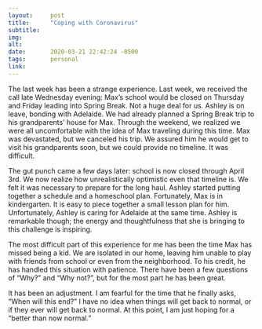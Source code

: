 ```yaml
---
layout:     post
title:      "Coping with Coronavirus"
subtitle:   
img:        
alt:        
date:       2020-03-21 22:42:24 -0500
tags:       personal
link:       
---
```


The last week has been a strange experience. Last week, we received the call late Wednesday evening: Max’s school would be closed on Thursday and Friday leading into Spring Break. Not a huge deal for us. Ashley is on leave, bonding with Adelaide. We had already planned a Spring Break trip to his grandparents’ house for Max. Through the weekend, we realized we were all uncomfortable with the idea of Max traveling during this time. Max was devastated, but we canceled his trip. We assured him he would get to visit his grandparents soon, but we could provide no timeline. It was difficult.

The gut punch came a few days later: school is now closed through April 3rd. We now realize how unrealistically optimistic even that timeline is. We felt it was necessary to prepare for the long haul. Ashley started putting together a schedule and a homeschool plan. Fortunately, Max is in kindergarten. It is easy to piece together a small lesson plan for him. Unfortunately, Ashley is caring for Adelaide at the same time. Ashley is remarkable though; the energy and thoughtfulness that she is bringing to this challenge is inspiring.

The most difficult part of this experience for me has been the time Max has missed being a kid. We are isolated in our home, leaving him unable to play with friends from school or even from the neighborhood. To his credit, he has handled this situation with patience. There have been a few questions of “Why?” and “Why not?”, but for the most part he has been great.

It has been an adjustment. I am fearful for the time that he finally asks, “When will this end?” I have no idea when things will get back to normal, or if they ever will get back to normal. At this point, I am just hoping for a “better than now normal.”